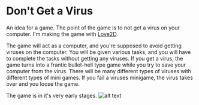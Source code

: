 # Don't Get a Virus
An idea for a game. The point of the game is to not get a virus on your computer. I'm making the game with [Love2D](https://love2d.org/).

The game will act as a computer, and you're supposed to avoid getting viruses on the computer.
You will be given various tasks, and you will have to complete the tasks without getting any viruses.
If you get a virus, the game turns into a frantic bullet-hell type game while you try to save your computer from the virus.
There will be many different types of viruses with different types of mini games.
If you fail a viruses minigame, the virus takes over and you loose the game.

The game is in it's very early stages.
![alt text](http://i.imgur.com/7batpxx.png "A Screenshot of the game so far.")

